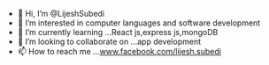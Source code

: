 - 👋 Hi, I’m @LijeshSubedi
- 👀 I’m interested in computer languages and software development
- 🌱 I’m currently learning ...React js,express js,mongoDB
- 💞️ I’m looking to collaborate on ...app development
- 📫 How to reach me ...www.facebook.com/lijesh.subedi

<!---
LijeshSubedi/LijeshSubedi is a ✨ special ✨ repository because its `README.md` (this file) appears on your GitHub profile.
You can click the Preview link to take a look at your changes.
--->
